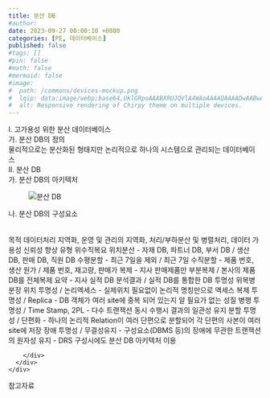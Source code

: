 ```yaml
---
title: 분산 DB
#author: 
date: 2023-09-27 00:00:10 +0800
categories: [PE, 데이터베이스]
published: false
#tags: []
#pin: false
#math: false
#mermaid: false
#image:
#  path: /commons/devices-mockup.png
#  lqip: data:image/webp;base64,UklGRpoAAABXRUJQVlA4WAoAAAAQAAAADwAABwAAQUxQSDIAAAARL0AmbZurmr57yyIiqE8oiG0bejIYEQTgqiDA9vqnsUSI6H+oAERp2HZ65qP/VIAWAFZQOCBCAAAA8AEAnQEqEAAIAAVAfCWkAALp8sF8rgRgAP7o9FDvMCkMde9PK7euH5M1m6VWoDXf2FkP3BqV0ZYbO6NA/VFIAAAA
#  alt: Responsive rendering of Chirpy theme on multiple devices.
---
```


<div class="post-wrap">
  <div class="para">
    <div class="para-title">
      I. 고가용성 위한 분산 데이터베이스
    </div>
    <div class="para-cntnt">
      <div class="para">
        <div class="para-title">
          가. 분산 DB의 정의
        </div>
        <div class="para-cntnt">
            물리적으로는 분산화된 형태지만 논리적으로 하나의 시스템으로 관리되는 데이터베이스
        </div>
      </div>
    </div>
  </div>
  
  <div class="para">
    <div class="para-title">
      II. 분산 DB
    </div>
    <div class="para-cntnt">
      <div class="para">
        <div class="para-title">
          가. 분산 DB의 아키텍처
        </div>
        <div class="para-cntnt">
          <figure class="post-figure">
            <img src="/assets/img/posts/분산-DB.png" alt="분산 DB">
<!--            <figcaption>Source: Unveiling the Metaverse: Exploring Emerging Trends, Multifaceted Perspectives, and Future Challenges</figcaption>-->
          </figure>
        </div>
      </div>
      <div class="para">
        <div class="para-title">
          나. 분산 DB의 구성요소
        </div>
        <div class="para-cntnt">
          <table class="post-table">
          </table>
          목적
  데이터처리 지역화, 운영 및 관리의 지역화, 처리/부하분산 및 병렬처리, 데이터 가용성 신뢰성 향상
유형 위수직복요
  위치분산 - 자재 DB, 파트너 DB, 부서 DB / 생산 DB, 판매 DB, 직원 DB
  수평분할 - 최근 7일을 제외 / 최근 7일 
  수직분할 - 제품 번호, 생산 원가 / 제품 번호, 재고량, 판매가
  복제 - 지사 판매제품만 부분복제 / 본사의 제품 DB를 전체복제
  요약 - 지사 실적 DB 분석결과 / 실적 DB를 통합한 DB
투명성 위복병분장
  위치 투명성 / 논리엑세스 - 실제위치 필요없이 논리적 명칭만으로 액세스
  복제 투명성 / Replica - DB 객체가 여러 site에 중복 되어 있는지 알 필요가 없는 성질
  병행 투명성 / Time Stamp, 2PL - 다수 트랜잭션 동시 수행시 결과의 일관성 유지 
  분할 투명성 / 단편화 - 하나의 논리적 Relation이 여러 단편으로 분할되어 각 단편의 사본이 여러 site에 저장
  장애 투명성 / 무결성유지 - 구성요소(DBMS 등)의 장애에 무관한 트랜잭션의 원자성 유지
- DRS 구성시에도 분산 DB 아키텍처 이용

        </div>
      </div>
    </div>
  </div>

  <div class="refr-wrap">
    <div class="refr-title">
        참고자료
    </div>
    <ol class="refr-list">
    <!--    <li>(나현식, 최대선) <a target="_blank" href="https://scienceon.kisti.re.kr/commons/util/originalView.do?cn=JAKO202225948430499&oCn=JAKO202225948430499&dbt=JAKO&journal=NJOU00291864">메타버스 보안 위협 요소 및 대응 방안 검토</a></li>-->
    <!--    <li>(M. Uddin, S. Manickam, H. Ullah, M. Obaidat and A. Dandoush) <a target="_blank" href="https://ieeexplore.ieee.org/abstract/document/10138386">Unveiling the Metaverse: Exploring Emerging Trends, Multifaceted Perspectives, and Future Challenges</a></li>-->
    </ol>
  </div>
</div>
